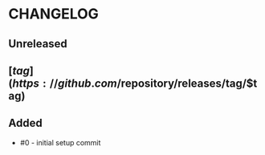 # CHANGELOG
## Unreleased

## [$tag](https://github.com/$repository/releases/tag/$tag)


## Added
* #0 - initial setup commit

